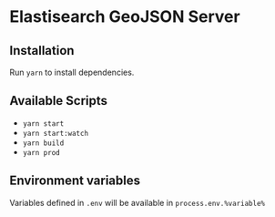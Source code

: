 Elastisearch GeoJSON Server
===

Installation
---

Run `yarn` to install dependencies.

Available Scripts
---

* `yarn start`
* `yarn start:watch`
* `yarn build`
* `yarn prod`

Environment variables
---

Variables defined in `.env` will be available in `process.env.%variable%`
